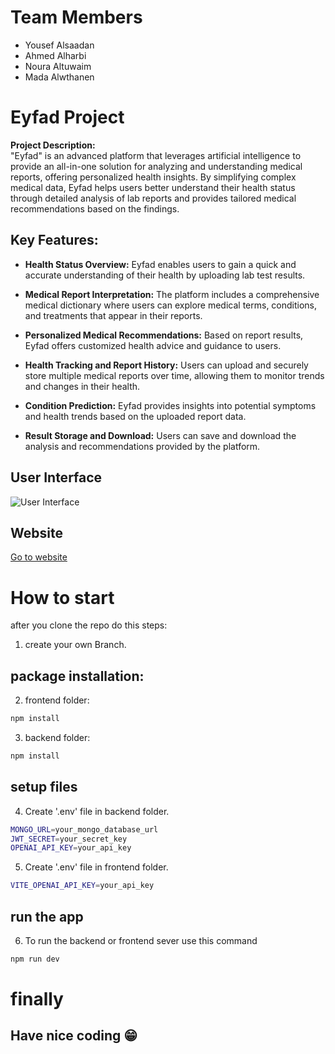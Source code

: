 # Team Members

- Yousef Alsaadan
- Ahmed Alharbi
- Noura Altuwaim
- Mada Alwthanen

# Eyfad Project

**Project Description:**  
"Eyfad" is an advanced platform that leverages artificial intelligence to provide an all-in-one solution for analyzing and understanding medical reports, offering personalized health insights. By simplifying complex medical data, Eyfad helps users better understand their health status through detailed analysis of lab reports and provides tailored medical recommendations based on the findings.

## Key Features:

- **Health Status Overview:** Eyfad enables users to gain a quick and accurate understanding of their health by uploading lab test results.

- **Medical Report Interpretation:** The platform includes a comprehensive medical dictionary where users can explore medical terms, conditions, and treatments that appear in their reports.

- **Personalized Medical Recommendations:** Based on report results, Eyfad offers customized health advice and guidance to users.

- **Health Tracking and Report History:** Users can upload and securely store multiple medical reports over time, allowing them to monitor trends and changes in their health.

- **Condition Prediction:** Eyfad provides insights into potential symptoms and health trends based on the uploaded report data.

- **Result Storage and Download:** Users can save and download the analysis and recommendations provided by the platform.

## User Interface

![User Interface](https://github.com/user-attachments/assets/ddfbcaee-6390-4502-bb23-a611a4cb0146)

## Website

[Go to website]([https://choosealicense.com/licenses/mit/](https://eyfad-project.onrender.com/))

# How to start

after you clone the repo do this steps:

1. create your own Branch.

## package installation:

2. frontend folder:

```bash
npm install
```

3. backend folder:

```bash
npm install
```

## setup files

4. Create '.env' file in backend folder.

```bash
MONGO_URL=your_mongo_database_url
JWT_SECRET=your_secret_key
OPENAI_API_KEY=your_api_key
```

5. Create '.env' file in frontend folder.

```bash
VITE_OPENAI_API_KEY=your_api_key
```

## run the app

6. To run the backend or frontend sever use this command

```bash
npm run dev
```

# finally

## Have nice coding 😁
